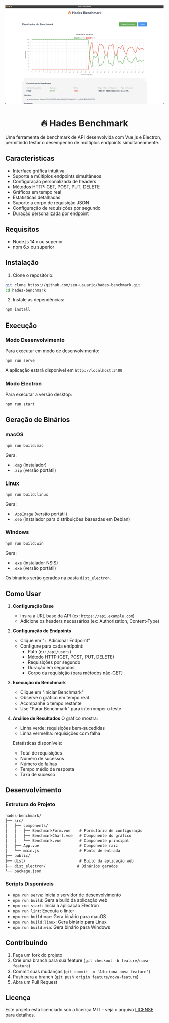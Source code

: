 <div align="center">
  <img src="public/screen.png" />

  # 🔥 Hades Benchmark
</div>

  Uma ferramenta de benchmark de API desenvolvida com Vue.js e Electron, permitindo testar o desempenho de múltiplos endpoints simultaneamente.

  ## Características

  - Interface gráfica intuitiva
  - Suporte a múltiplos endpoints simultâneos
  - Configuração personalizada de headers
  - Métodos HTTP: GET, POST, PUT, DELETE
  - Gráficos em tempo real
  - Estatísticas detalhadas
  - Suporte a corpo de requisição JSON
  - Configuração de requisições por segundo
  - Duração personalizada por endpoint

  ## Requisitos

  - Node.js 14.x ou superior
  - npm 6.x ou superior

  ## Instalação

  1. Clone o repositório:
  ```bash
  git clone https://github.com/seu-usuario/hades-benchmark.git
  cd hades-benchmark
  ```

  2. Instale as dependências:
  ```bash
  npm install
  ```

  ## Execução

  ### Modo Desenvolvimento

  Para executar em modo de desenvolvimento:

  ```bash
  npm run serve
  ```

  A aplicação estará disponível em `http://localhost:3400`

  ### Modo Electron

  Para executar a versão desktop:

  ```bash
  npm run start
  ```

  ## Geração de Binários

  ### macOS
  ```bash
  npm run build:mac
  ```
  Gera:
  - `.dmg` (instalador)
  - `.zip` (versão portátil)

  ### Linux
  ```bash
  npm run build:linux
  ```
  Gera:
  - `.AppImage` (versão portátil)
  - `.deb` (instalador para distribuições baseadas em Debian)

  ### Windows
  ```bash
  npm run build:win
  ```
  Gera:
  - `.exe` (instalador NSIS)
  - `.exe` (versão portátil)

  Os binários serão gerados na pasta `dist_electron`.

  ## Como Usar

  1. **Configuração Base**
     - Insira a URL base da API (ex: `https://api.example.com`)
     - Adicione os headers necessários (ex: Authorization, Content-Type)

  2. **Configuração de Endpoints**
     - Clique em "+ Adicionar Endpoint"
     - Configure para cada endpoint:
       - Path (ex: `/api/users`)
       - Método HTTP (GET, POST, PUT, DELETE)
       - Requisições por segundo
       - Duração em segundos
       - Corpo da requisição (para métodos não-GET)

  3. **Execução do Benchmark**
     - Clique em "Iniciar Benchmark"
     - Observe o gráfico em tempo real
     - Acompanhe o tempo restante
     - Use "Parar Benchmark" para interromper o teste

  4. **Análise de Resultados**
     O gráfico mostra:
     - Linha verde: requisições bem-sucedidas
     - Linha vermelha: requisições com falha
     
     Estatísticas disponíveis:
     - Total de requisições
     - Número de sucessos
     - Número de falhas
     - Tempo médio de resposta
     - Taxa de sucesso

  ## Desenvolvimento

  ### Estrutura do Projeto
  ```
  hades-benchmark/
  ├── src/
  │   ├── components/
  │   │   ├── BenchmarkForm.vue    # Formulário de configuração
  │   │   ├── BenchmarkChart.vue   # Componente do gráfico
  │   │   └── Benchmark.vue        # Componente principal
  │   ├── App.vue                  # Componente raiz
  │   └── main.js                  # Ponto de entrada
  ├── public/
  ├── dist/                        # Build da aplicação web
  ├── dist_electron/              # Binários gerados
  └── package.json
  ```

  ### Scripts Disponíveis

  - `npm run serve`: Inicia o servidor de desenvolvimento
  - `npm run build`: Gera a build da aplicação web
  - `npm run start`: Inicia a aplicação Electron
  - `npm run lint`: Executa o linter
  - `npm run build:mac`: Gera binário para macOS
  - `npm run build:linux`: Gera binário para Linux
  - `npm run build:win`: Gera binário para Windows

  ## Contribuindo

  1. Faça um fork do projeto
  2. Crie uma branch para sua feature (`git checkout -b feature/nova-feature`)
  3. Commit suas mudanças (`git commit -m 'Adiciona nova feature'`)
  4. Push para a branch (`git push origin feature/nova-feature`)
  5. Abra um Pull Request

  ## Licença

  Este projeto está licenciado sob a licença MIT - veja o arquivo [LICENSE](LICENSE) para detalhes.
